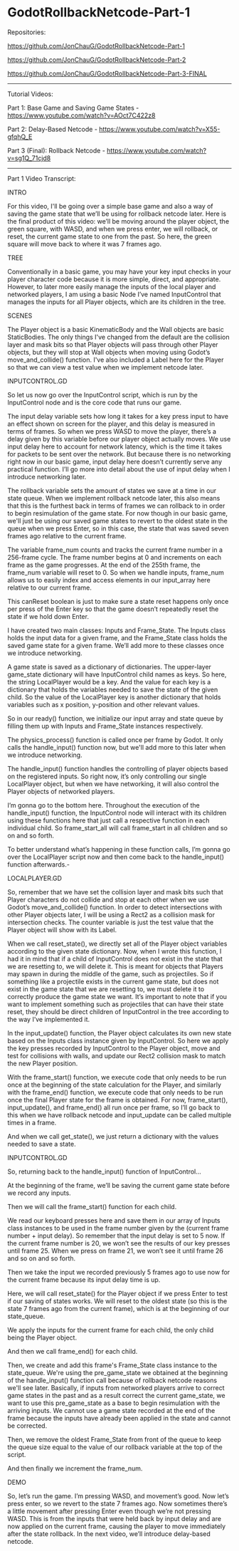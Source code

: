 # GodotRollbackNetcode-Part-1

Repositories:

https://github.com/JonChauG/GodotRollbackNetcode-Part-1

https://github.com/JonChauG/GodotRollbackNetcode-Part-2

https://github.com/JonChauG/GodotRollbackNetcode-Part-3-FINAL

---

Tutorial Videos:

Part 1: Base Game and Saving Game States - https://www.youtube.com/watch?v=AOct7C422z8

Part 2: Delay-Based Netcode - https://www.youtube.com/watch?v=X55-gfqhQ_E

Part 3 (Final): Rollback Netcode - https://www.youtube.com/watch?v=sg1Q_71cjd8

---

Part 1 Video Transcript:

INTRO

  For this video, I'll be going over a simple base game and also a way of saving the game state that we’ll be using for rollback netcode later. Here is the final product of this video: we’ll be moving around the player object, the green square, with WASD, and when we press enter, we will rollback, or reset, the current game state to one from the past. So here, the green square will move back to where it was 7 frames ago.

TREE

  Conventionally in a basic game, you may have your key input checks in your player character code because it is more simple, direct, and appropriate. However, to later more easily manage the inputs of the local player and networked players, I am using a basic Node I’ve named InputControl that manages the inputs for all Player objects, which are its children in the tree.

SCENES

  The Player object is a basic KinematicBody and the Wall objects are basic StaticBodies. The only things I've changed from the default are the collision layer and mask bits so that Player objects will pass through other Player objects, but they will stop at Wall objects when moving using Godot’s move_and_collide() function. I've also included a Label here for the Player so that we can view a test value when we implement netcode later.

INPUTCONTROL.GD

  So let us now go over the InputControl script, which is run by the InputControl node and is the core code that runs our game.

  The input delay variable sets how long it takes for a key press input to have an effect shown on screen for the player, and this delay is measured in terms of frames. So when we press WASD to move the player, there’s a delay given by this variable before our player object actually moves. We use input delay here to account for network latency, which is the time it takes for packets to be sent over the network. But because there is no networking right now in our basic game, input delay here doesn’t currently serve any practical function. I’ll go more into detail about the use of input delay when I introduce networking later.

  The rollback variable sets the amount of states we save at a time in our state queue. When we implement rollback netcode later, this also means that this is the furthest back in terms of frames we can rollback to in order to begin resimulation of the game state. For now though in our basic game, we'll just be using our saved game states to revert to the oldest state in the queue when we press Enter, so in this case, the state that was saved seven frames ago relative to the current frame.

  The variable frame_num counts and tracks the current frame number in a 256-frame cycle. The frame number begins at 0 and increments on each frame as the game progresses. At the end of the 255th frame, the frame_num variable will reset to 0. So when we handle inputs, frame_num allows us to easily index and access elements in our input_array here relative to our current frame.

  This canReset boolean is just to make sure a state reset happens only once per press of the Enter key so that the game doesn’t repeatedly reset the state if we hold down Enter.

  I have created two main classes: Inputs and Frame_State. The Inputs class holds the input data for a given frame, and the Frame_State class holds the saved game state for a given frame. We’ll add more to these classes once we introduce networking.

  A game state is saved as a dictionary of dictionaries. The upper-layer game_state dictionary will have InputControl child names as keys. So here, the string LocalPlayer would be a key. And the value for each key is a dictionary that holds the variables needed to save the state of the given child. So the value of the LocalPlayer key is another dictionary that holds variables such as x position, y-position and other relevant values. 

  So in our ready() function, we initialize our input array and state queue by filling them up with Inputs and Frame_State instances respectively.

  The physics_process() function is called once per frame by Godot. It only calls the handle_input() function now, but we'll add more to this later when we introduce networking.

  The handle_input() function handles the controlling of player objects based on the registered inputs. So right now, it’s only controlling our single LocalPlayer object, but when we have networking, it will also control the Player objects of networked players.

  I’m gonna go to the bottom here. Throughout the execution of the handle_input() function, the InputControl node will interact with its children using these functions here that just call a respective function in each individual child. So frame_start_all will call frame_start in all children and so on and so forth.

  To better understand what’s happening in these function calls, I’m gonna go over the LocalPlayer script now and then come back to the handle_input() function afterwards.-

LOCALPLAYER.GD

  So, remember that we have set the collision layer and mask bits such that Player characters do not collide and stop at each other when we use Godot’s move_and_collide() function. In order to detect intersections with other Player objects later, I will be using a Rect2 as a collision mask for intersection checks. The counter variable is just the test value that the Player object will show with its Label.
  
  When we call reset_state(), we directly set all of the Player object variables according to the given state dictionary. Now, when I wrote this function, I had it in mind that if a child of InputControl does not exist in the state that we are resetting to, we will delete it. This is meant for objects that Players may spawn in during the middle of the game, such as projectiles. So if something like a projectile exists in the current game state, but does not exist in the game state that we are resetting to, we must delete it to correctly produce the game state we want. It’s important to note that if you want to implement something such as projectiles that can have their state reset, they should be direct children of InputControl in the tree according to the way I’ve implemented it.

  In the input_update() function, the Player object calculates its own new state based on the Inputs class instance given by InputControl. So here we apply the key presses recorded by InputControl to the Player object, move and test for collisions with walls, and update our Rect2 collision mask to match the new Player position.

  With the frame_start() function, we execute code that only needs to be run once at the beginning of the state calculation for the Player, and similarly with the frame_end() function, we execute code that only needs to be run once the final Player state for the frame is obtained. For now, frame_start(), input_update(), and frame_end() all run once per frame, so I’ll go back to this when we have rollback netcode and input_update can be called multiple times in a frame.

  And when we call get_state(), we just return a dictionary with the values needed to save a state.

INPUTCONTROL.GD

  So, returning back to the handle_input() function of InputControl...

  At the beginning of the frame, we’ll be saving the current game state before we record any inputs.

  Then we will call the frame_start() function for each child.

  We read our keyboard presses here and save them in our array of Inputs class instances to be used in the frame number given by the (current frame number + input delay). So remember that the input delay is set to 5 now. If the current frame number is 20, we won’t see the results of our key presses until frame 25. When we press on frame 21, we won’t see it until frame 26 and so on and so forth.

  Then we take the input we recorded previously 5 frames ago to use now for the current frame because its input delay time is up.

  Here, we will call reset_state() for the Player object if we press Enter to test if our saving of states works. We will reset to the oldest state (so this is the state 7 frames ago from the current frame), which is at the beginning of our state_queue.

  We apply the inputs for the current frame for each child, the only child being the Player object.

  And then we call frame_end() for each child.

  Then, we create and add this frame's Frame_State class instance to the state_queue. We're using the pre_game_state we obtained at the beginning of the handle_input() function call because of rollback netcode reasons we'll see later. Basically, if inputs from networked players arrive to correct game states in the past and as a result correct the current game_state, we want to use this pre_game_state as a base to begin resimulation with the arriving inputs. We cannot use a game state recorded at the end of the frame because the inputs have already been applied in the state and cannot be corrected. 

  Then, we remove the oldest Frame_State from front of the queue to keep the queue size equal to the value of our rollback variable at the top of the script.

  And then finally we increment the frame_num.

DEMO

  So, let’s run the game. I’m pressing WASD, and movement’s good. Now let’s press enter, so we revert to the state 7 frames ago. Now sometimes there’s a little movement after pressing Enter even though we’re not pressing WASD. This is from the inputs that were held back by input delay and are now applied on the current frame, causing the player to move immediately after the state rollback. In the next video, we’ll introduce delay-based netcode.
